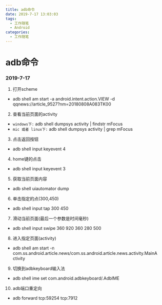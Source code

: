 ```yaml
---
title: adb命令
date: 2019-7-17 13:03:03
tags:
  - 工作随笔
  - Android
categories: 
  - 工作随笔
---
```


# adb命令 

### 2019-7-17
1. 打开scheme
 - adb shell am start -a android.intent.action.VIEW -d qqnews://article_9527?nm=20180808A083TK00
2. 查看当前页面的activity
 - `windows下:` adb shell dumpsys activity | findstr mFocus  
 - `mic 或者 linux下:` adb shell dumpsys activity | grep mFocus  
<!-- more -->
3. 点击返回按钮
 - adb shell input keyevent 4
4. home键的点击
 - adb shell input keyevent 3
5. 获取当前页面内容
 - adb shell uiautomator dump
6. 单击指定的点(300,450)
 - adb shell input tap 300 450
7. 滑动当前页面(最后一个参数是时间毫秒)
 - adb shell input swipe 360 920 360 280 500
8. 进入指定页面(activity)
 - adb shell am start -n com.ss.android.article.news/com.ss.android.article.news.activity.MainActivity
9. 切换到adbkeyboard输入法
 - adb shell ime set com.android.adbkeyboard/.AdbIME
10. adb端口重定向
 - adb forward tcp:59254 tcp:7912




 
	